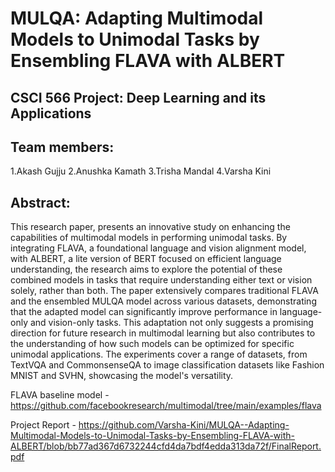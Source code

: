 # MULQA: Adapting Multimodal Models to Unimodal Tasks by Ensembling FLAVA with ALBERT

## CSCI 566 Project: Deep Learning and its Applications

## Team members: 
1.Akash Gujju
2.Anushka Kamath
3.Trisha Mandal
4.Varsha Kini

## Abstract:
This research paper, presents an innovative study on enhancing the capabilities of multimodal models in performing unimodal tasks. By integrating FLAVA, a foundational language and vision alignment model, with ALBERT, a lite version of BERT focused on efficient language understanding, the research aims to explore the potential of these combined models in tasks that require understanding either text or vision solely, rather than both. The paper extensively compares traditional FLAVA and the ensembled MULQA model across various datasets, demonstrating that the adapted model can significantly improve performance in language-only and vision-only tasks. This adaptation not only suggests a promising direction for future research in multimodal learning but also contributes to the understanding of how such models can be optimized for specific unimodal applications. The experiments cover a range of datasets, from TextVQA and CommonsenseQA to image classification datasets like Fashion MNIST and SVHN, showcasing the model's versatility.


FLAVA baseline model - https://github.com/facebookresearch/multimodal/tree/main/examples/flava


Project Report - https://github.com/Varsha-Kini/MULQA--Adapting-Multimodal-Models-to-Unimodal-Tasks-by-Ensembling-FLAVA-with-ALBERT/blob/bb77ad367d6732244cfd4da7bdf4edda313da72f/FinalReport.pdf
